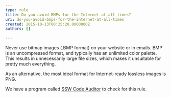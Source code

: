 ```yaml
---
type: rule
title: Do you avoid BMPs for the Internet at all times?
uri: do-you-avoid-bmps-for-the-internet-at-all-times
created: 2015-10-13T00:25:20.0000000Z
authors: []

---
```




<span class='intro'> <p>Never use bitmap images (.BMP format) on your website or in emails. BMP is an uncompressed format, and typically has an unlimited color palette. This results in unnecessarily large file 
   sizes, which makes it unsuitable for pretty much everything.</p><p>As an alternative, the most ideal format for Internet-ready lossless images is PNG.</p>
    </span>

<p><span class="productBox">We have a program called <a href="/ssw/CodeAuditor">SSW Code Auditor</a> to check for this rule.</span></p> 



